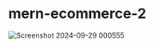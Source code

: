 # mern-ecommerce-2

![Screenshot 2024-09-29 000555](https://github.com/user-attachments/assets/7c177bbf-572f-474b-b962-e60214220b38)
